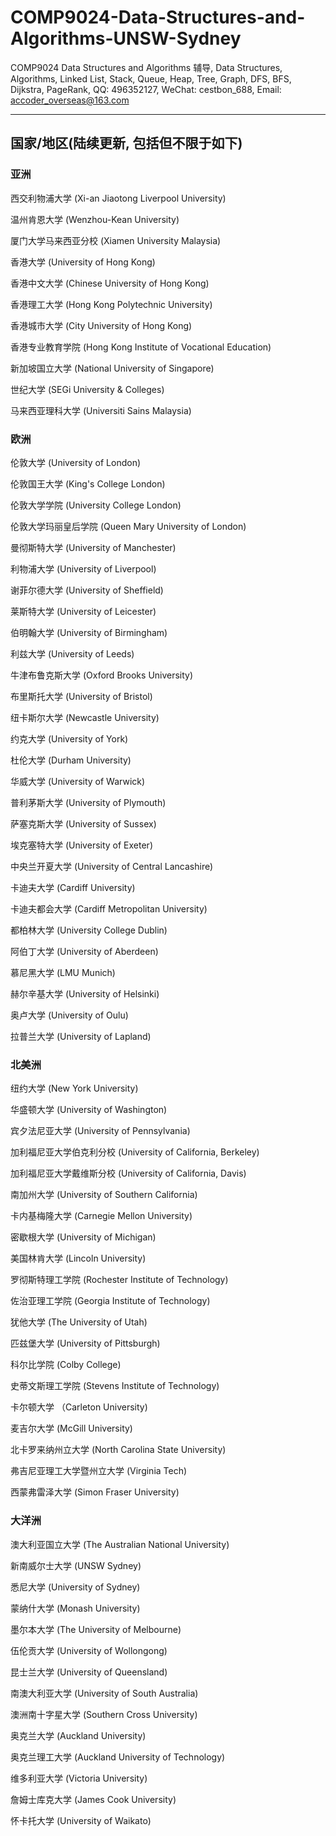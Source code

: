 # COMP9024-Data-Structures-and-Algorithms-UNSW-Sydney
COMP9024 Data Structures and Algorithms 辅导, Data Structures, Algorithms, Linked List, Stack, Queue, Heap, Tree, Graph, DFS, BFS, Dijkstra, PageRank, QQ: 496352127, WeChat: cestbon_688, Email: accoder_overseas@163.com

****

## 国家/地区(陆续更新, 包括但不限于如下)

### 亚洲

西交利物浦大学 (Xi-an Jiaotong Liverpool University)

温州肯恩大学 (Wenzhou-Kean University)

厦门大学马来西亚分校 (Xiamen University Malaysia)

香港大学 (University of Hong Kong)

香港中文大学 (Chinese University of Hong Kong)

香港理工大学 (Hong Kong Polytechnic University)

香港城市大学 (City University of Hong Kong)

香港专业教育学院 (Hong Kong Institute of Vocational Education)

新加坡国立大学 (National University of Singapore)

世纪大学 (SEGi University & Colleges)

马来西亚理科大学 (Universiti Sains Malaysia)

### 欧洲

伦敦大学 (University of London)

伦敦国王大学 (King's College London)

伦敦大学学院 (University College London)

伦敦大学玛丽皇后学院 (Queen Mary University of London)

曼彻斯特大学 (University of Manchester)

利物浦大学 (University of Liverpool)

谢菲尔德大学 (University of Sheffield)

莱斯特大学 (University of Leicester)

伯明翰大学 (University of Birmingham)

利兹大学 (University of Leeds)

牛津布鲁克斯大学 (Oxford Brooks University)

布里斯托大学 (University of Bristol)

纽卡斯尔大学 (Newcastle University)

约克大学 (University of York)

杜伦大学 (Durham University)

华威大学 (University of Warwick)

普利茅斯大学 (University of Plymouth)

萨塞克斯大学 (University of Sussex)

埃克塞特大学 (University of Exeter)

中央兰开夏大学 (University of Central Lancashire)

卡迪夫大学 (Cardiff University)

卡迪夫都会大学 (Cardiff Metropolitan University)

都柏林大学 (University College Dublin)

阿伯丁大学 (University of Aberdeen)

慕尼黑大学 (LMU Munich)

赫尔辛基大学 (University of Helsinki)

奥卢大学 (University of Oulu)

拉普兰大学 (University of Lapland)

### 北美洲

纽约大学 (New York University)

华盛顿大学 (University of Washington)

宾夕法尼亚大学 (University of Pennsylvania)

加利福尼亚大学伯克利分校 (University of California, Berkeley)

加利福尼亚大学戴维斯分校 (University of California, Davis)

南加州大学 (University of Southern California)

卡内基梅隆大学 (Carnegie Mellon University)

密歇根大学 (University of Michigan)

美国林肯大学 (Lincoln University)

罗彻斯特理工学院 (Rochester Institute of Technology)

佐治亚理工学院 (Georgia Institute of Technology)

犹他大学 (The University of Utah)

匹兹堡大学 (University of Pittsburgh)

科尔比学院 (Colby College)

史蒂文斯理工学院 (Stevens Institute of Technology)

卡尔顿大学 （Carleton University)

麦吉尔大学 (McGill University)

北卡罗来纳州立大学 (North Carolina State University)

弗吉尼亚理工大学暨州立大学 (Virginia Tech)

西蒙弗雷泽大学 (Simon Fraser University)

### 大洋洲

澳大利亚国立大学 (The Australian National University)

新南威尔士大学 (UNSW Sydney)

悉尼大学 (University of Sydney)

蒙纳什大学 (Monash University)

墨尔本大学 (The University of Melbourne)

伍伦贡大学 (University of Wollongong)

昆士兰大学 (University of Queensland)

南澳大利亚大学 (University of South Australia)

澳洲南十字星大学 (Southern Cross University)

奥克兰大学 (Auckland University)

奥克兰理工大学 (Auckland University of Technology)

维多利亚大学 (Victoria University)

詹姆士库克大学 (James Cook University)

怀卡托大学 (University of Waikato)
